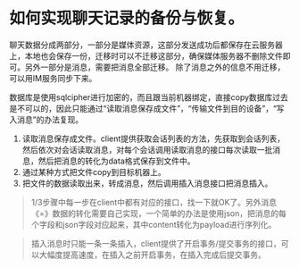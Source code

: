 # 如何实现聊天记录的备份与恢复。

聊天数据分成两部分，一部分是媒体资源，这部分发送成功后都保存在云服务器上，本地也会保存一份，迁移时可以不迁移这部分，确保媒体服务器不删除文件即可。另外一部分是消息，需要把消息全部迁移。
除了消息之外的信息不用迁移，可以用IM服务同步下来。

数据库是使用sqlcipher进行加密的，而且跟当前机器绑定，直接copy数据库过去是不可以的，因此只能通过“读取消息保存成文件”，“传输文件到目的设备”，“写入消息”的办法复现。

1. 读取消息保存成文件。client提供获取会话列表的方法，先获取到会话列表，然后依次对会话读取消息，对每个会话调用读取消息的接口每次读取一批消息，然后把消息的转化为data格式保存到文件中。
2. 通过某种方式把文件copy到目标机器上。
3. 把文件的数据读取出来，转成消息，然后调用插入消息接口把消息插入。

> 1/3步骤中每一步在client中都有对应的接口，找一下就OK了。另外消息《=》数据的转化需要自己实现，一个简单的办法是使用json，把消息的每个字段和json字段对应起来，其中content转化为payload进行序列化。

> 插入消息时只能一条一条插入，client提供了开启事务/提交事务的接口，可以大幅度提高速度，在插入之前开启事务，在插入完成后提交事务。
